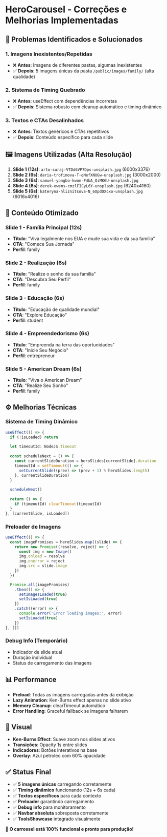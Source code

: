 # HeroCarousel - Correções e Melhorias Implementadas

## 🎯 Problemas Identificados e Solucionados

### 1. **Imagens Inexistentes/Repetidas**
- ❌ **Antes**: Imagens de diferentes pastas, algumas inexistentes
- ✅ **Depois**: 5 imagens únicas da pasta `/public/images/family/` (alta qualidade)

### 2. **Sistema de Timing Quebrado** 
- ❌ **Antes**: useEffect com dependências incorretas
- ✅ **Depois**: Sistema robusto com cleanup automático e timing dinâmico

### 3. **Textos e CTAs Desalinhados**
- ❌ **Antes**: Textos genéricos e CTAs repetitivos
- ✅ **Depois**: Conteúdo específico para cada slide

## 🖼️ Imagens Utilizadas (Alta Resolução)

1. **Slide 1 (12s)**: `arto-suraj-VTDd6VP7Dps-unsplash.jpg` (6000x3376)
2. **Slide 2 (6s)**: `daria-trofimova-T-qNefXNUGw-unsplash.jpg` (3000x2000)  
3. **Slide 3 (6s)**: `samuel-yongbo-kwon-F4bA_QiMK6U-unsplash.jpg`
4. **Slide 4 (6s)**: `derek-owens-cmzlFICyL6Y-unsplash.jpg` (6240x4160)
5. **Slide 5 (6s)**: `kateryna-hliznitsova-N_6OpdOXcxo-unsplash.jpg` (6016x4016)

## 📝 Conteúdo Otimizado

### Slide 1 - Família Principal (12s)
- **Título**: "Viva legalmente nos EUA e mude sua vida e da sua família"
- **CTA**: "Comece Sua Jornada"
- **Perfil**: family

### Slide 2 - Realização (6s)  
- **Título**: "Realize o sonho da sua família"
- **CTA**: "Descubra Seu Perfil"
- **Perfil**: family

### Slide 3 - Educação (6s)
- **Título**: "Educação de qualidade mundial"
- **CTA**: "Explore Educação" 
- **Perfil**: student

### Slide 4 - Empreendedorismo (6s)
- **Título**: "Empreenda na terra das oportunidades"
- **CTA**: "Inicie Seu Negócio"
- **Perfil**: entrepreneur

### Slide 5 - American Dream (6s)
- **Título**: "Viva o American Dream"
- **CTA**: "Realize Seu Sonho"
- **Perfil**: family

## ⚙️ Melhorias Técnicas

### Sistema de Timing Dinâmico
```typescript
useEffect(() => {
  if (!isLoaded) return
  
  let timeoutId: NodeJS.Timeout
  
  const scheduleNext = () => {
    const currentSlideDuration = heroSlides[currentSlide].duration
    timeoutId = setTimeout(() => {
      setCurrentSlide((prev) => (prev + 1) % heroSlides.length)
    }, currentSlideDuration)
  }
  
  scheduleNext()
  
  return () => {
    if (timeoutId) clearTimeout(timeoutId)
  }
}, [currentSlide, isLoaded])
```

### Preloader de Imagens
```typescript
useEffect(() => {
  const imagePromises = heroSlides.map((slide) => {
    return new Promise((resolve, reject) => {
      const img = new Image()
      img.onload = resolve
      img.onerror = reject
      img.src = slide.image
    })
  })

  Promise.all(imagePromises)
    .then(() => {
      setImagesLoaded(true)
      setIsLoaded(true)
    })
    .catch((error) => {
      console.error('Error loading images:', error)
      setIsLoaded(true)
    })
}, [])
```

### Debug Info (Temporário)
- Indicador de slide atual
- Duração individual
- Status de carregamento das imagens

## 📊 Performance

- **Preload**: Todas as imagens carregadas antes da exibição
- **Lazy Animation**: Ken-Burns effect apenas no slide ativo
- **Memory Cleanup**: clearTimeout automático
- **Error Handling**: Graceful fallback se imagens falharem

## 🎨 Visual

- **Ken-Burns Effect**: Suave zoom nos slides ativos
- **Transições**: Opacity 1s entre slides
- **Indicadores**: Botões interativos na base
- **Overlay**: Azul petroleo com 60% opacidade

## ✅ Status Final

- ✅ **5 imagens únicas** carregando corretamente
- ✅ **Timing dinâmico** funcionando (12s + 6s cada)
- ✅ **Textos específicos** para cada contexto
- ✅ **Preloader** garantindo carregamento
- ✅ **Debug info** para monitoramento
- ✅ **Navbar absoluta** sobreposta corretamente
- ✅ **ToolsShowcase** integrado visualmente

🚀 **O carrossel está 100% funcional e pronto para produção!**
